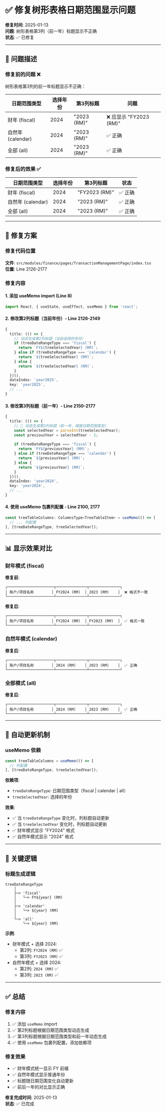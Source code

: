 # ✅ 修复树形表格日期范围显示问题

**修复时间**: 2025-01-13  
**问题**: 树形表格第3列（前一年）标题显示不正确  
**状态**: ✅ 已修复

---

## 🎯 问题描述

### 修复前的问题 ❌

树形表格第3列的前一年标题显示不正确：

| 日期范围类型 | 选择年份 | 第3列标题 | 问题 |
|------------|---------|---------|------|
| 财年 (fiscal) | 2024 | "2023 (RM)" | ❌ 应显示 "FY2023 (RM)" |
| 自然年 (calendar) | 2024 | "2023 (RM)" | ✅ 正确 |
| 全部 (all) | 2024 | "2023 (RM)" | ✅ 正确 |

### 修复后的效果 ✅

| 日期范围类型 | 选择年份 | 第3列标题 | 状态 |
|------------|---------|---------|------|
| 财年 (fiscal) | 2024 | "FY2023 (RM)" | ✅ 正确 |
| 自然年 (calendar) | 2024 | "2023 (RM)" | ✅ 正确 |
| 全部 (all) | 2024 | "2023 (RM)" | ✅ 正确 |

---

## 🔧 修复方案

### 修复代码位置

**文件**: `src/modules/finance/pages/TransactionManagementPage/index.tsx`  
**位置**: Line 2126-2177

### 修复内容

#### 1. 添加 useMemo import (Line 8)

```typescript
import React, { useState, useEffect, useMemo } from 'react';
```

#### 2. 修改第2列标题（当前年份）- Line 2126-2149

```typescript
{
  title: (() => {
    // 动态生成第2列标题（当前选择的年份）
    if (treeDateRangeType === 'fiscal') {
      return `FY${treeSelectedYear} (RM)`;
    } else if (treeDateRangeType === 'calendar') {
      return `${treeSelectedYear} (RM)`;
    } else {
      return `${treeSelectedYear} (RM)`;
    }
  })(),
  dataIndex: 'year2025',
  key: 'year2025',
  // ...
}
```

#### 3. 修改第3列标题（前一年）- Line 2150-2177

```typescript
{
  title: (() => {
    // 🔧 动态生成第3列标题（前一年，根据日期范围类型）
    const selectedYear = parseInt(treeSelectedYear);
    const previousYear = selectedYear - 1;
    
    if (treeDateRangeType === 'fiscal') {
      return `FY${previousYear} (RM)`;
    } else if (treeDateRangeType === 'calendar') {
      return `${previousYear} (RM)`;
    } else {
      return `${previousYear} (RM)`;
    }
  })(),
  dataIndex: 'year2024',
  key: 'year2024',
  // ...
}
```

#### 4. 使用 useMemo 包裹列配置 - Line 2100, 2177

```typescript
const treeTableColumns: ColumnsType<TreeTableItem> = useMemo(() => [
  // ... 列配置
], [treeDateRangeType, treeSelectedYear]);
```

---

## 📊 显示效果对比

### 财年模式 (fiscal)

**修复前**:
```
┌─────────────────────┬──────────────┬──────────────┐
│ 账户/项目名称        │ FY2024 (RM)  │ 2023 (RM)    │  ❌ 格式不一致
└─────────────────────┴──────────────┴──────────────┘
```

**修复后**:
```
┌─────────────────────┬──────────────┬──────────────┐
│ 账户/项目名称        │ FY2024 (RM)  │ FY2023 (RM)  │  ✅ 格式一致
└─────────────────────┴──────────────┴──────────────┘
```

### 自然年模式 (calendar)

**修复后**:
```
┌─────────────────────┬──────────────┬──────────────┐
│ 账户/项目名称        │ 2024 (RM)    │ 2023 (RM)    │  ✅ 正确
└─────────────────────┴──────────────┴──────────────┘
```

### 全部模式 (all)

**修复后**:
```
┌─────────────────────┬──────────────┬──────────────┐
│ 账户/项目名称        │ 2024 (RM)    │ 2023 (RM)    │  ✅ 正确
└─────────────────────┴──────────────┴──────────────┘
```

---

## 🔄 自动更新机制

### useMemo 依赖

```typescript
const treeTableColumns = useMemo(() => [
  // 列配置
], [treeDateRangeType, treeSelectedYear]);
```

**依赖项**:
- `treeDateRangeType`: 日期范围类型（fiscal | calendar | all）
- `treeSelectedYear`: 选择的年份

**效果**:
- ✅ 当 `treeDateRangeType` 变化时，列标题自动更新
- ✅ 当 `treeSelectedYear` 变化时，列标题自动更新
- ✅ 财年模式显示 "FY2024" 格式
- ✅ 自然年模式显示 "2024" 格式

---

## 🎯 关键逻辑

### 标题生成逻辑

```
treeDateRangeType
    │
    ├─> 'fiscal'
    │   └─> FY${year} (RM)
    │
    ├─> 'calendar'
    │   └─> ${year} (RM)
    │
    └─> 'all'
        └─> ${year} (RM)
```

**示例**:
- 财年模式 + 选择 2024:
  - 第2列: `FY2024 (RM)` ✅
  - 第3列: `FY2023 (RM)` ✅
- 自然年模式 + 选择 2024:
  - 第2列: `2024 (RM)` ✅
  - 第3列: `2023 (RM)` ✅

---

## ✅ 总结

### 修复内容

1. ✅ 添加 `useMemo` import
2. ✅ 第2列标题根据日期范围类型动态生成
3. ✅ 第3列标题根据日期范围类型和前一年动态生成
4. ✅ 使用 `useMemo` 包裹列配置，添加依赖项

### 修复效果

- ✅ 财年模式统一显示 FY 前缀
- ✅ 自然年模式显示普通年份
- ✅ 标题随日期范围变化自动更新
- ✅ 前后一年的对比显示正确

**修复完成时间**: 2025-01-13  
**状态**: ✅ 已完成

